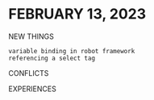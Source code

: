# FEBRUARY 13, 2023

NEW THINGS

    variable binding in robot framework
    referencing a select tag

CONFLICTS

    

EXPERIENCES


